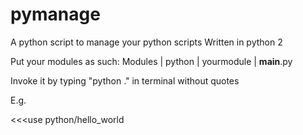 # pymanage
A python script to manage your python scripts
Written in python 2

Put your modules as such:
                Modules
                   |
                python
                   |
               yourmodule
                   |
               __main__.py

Invoke it by typing "python ." in terminal without quotes

E.g.

<<<use python/hello_world
